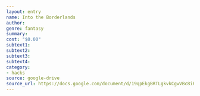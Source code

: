 ```yaml
---
layout: entry 
name: Into the Borderlands
author: 
genre: fantasy
summary: 
cost: "$0.00"
subtext1: 
subtext2: 
subtext3: 
subtext4: 
category:
- hacks
source: google-drive
source_url: https://docs.google.com/document/d/19qpEkgBRTLgkvkCgwVBc8iPcTSfKNu-GkdSO-CFWtnU/edit
---
```


